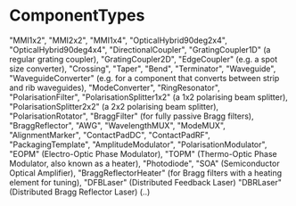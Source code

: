 # ComponentTypes

"MMI1x2", 
"MMI2x2", 
"MMI1x4", 
"OpticalHybrid90deg2x4", 
"OpticalHybrid90deg4x4", 
"DirectionalCoupler",
"GratingCoupler1D" (a regular grating coupler), 
"GratingCoupler2D", 
"EdgeCoupler" (e.g. a spot size converter), 
"Crossing", 
"Taper", 
"Bend", 
"Terminator", 
"Waveguide",
"WaveguideConverter" (e.g. for a component that converts between strip and rib waveguides), 
"ModeConverter", 
"RingResonator", 
"PolarisationFilter", 
"PolarisationSplitter1x2" (a 1x2 polarising beam splitter), 
"PolarisationSplitter2x2" (a 2x2 polarising beam splitter), 
"PolarisationRotator", 
"BraggFilter" (for fully passive Bragg filters), 
"BraggReflector", 
"AWG", 
"WavelengthMUX", 
"ModeMUX", 
"AlignmentMarker", 
"ContactPadDC", 
"ContactPadRF", 
"PackagingTemplate", 
"AmplitudeModulator", 
"PolarisationModulator", 
"EOPM" (Electro-Optic Phase Modulator), 
"TOPM" (Thermo-Optic Phase Modulator, also known as a heater), 
"Photodiode", 
"SOA" (Semiconductor Optical Amplifier), 
"BraggReflectorHeater" (for Bragg filters with a heating element for tuning), 
"DFBLaser" (Distributed Feedback Laser)
"DBRLaser" (Distributed Bragg Reflector Laser)
(..)